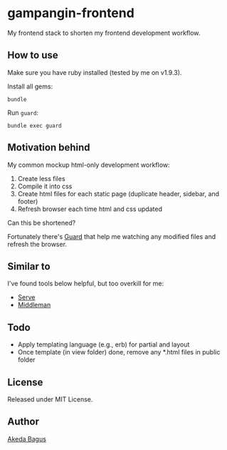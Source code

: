 gampangin-frontend
==================

My frontend stack to shorten my frontend development workflow.

## How to use

Make sure you have ruby installed (tested by me on v1.9.3).

Install all gems:
~~~
bundle
~~~

Run `guard`:
~~~
bundle exec guard
~~~

## Motivation behind

My common mockup html-only development workflow:

1. Create less files
2. Compile it into css
3. Create html files for each static page (duplicate header, sidebar, and footer)
4. Refresh browser each time html and css updated

Can this be shortened?

Fortunately there's [Guard](https://github.com/guard/guard) that help me watching any modified files
and refresh the browser.

## Similar to

I've found tools below helpful, but too overkill for me:

* [Serve](http://get-serve.com)
* [Middleman](http://middlemanapp.com)

## Todo

* Apply templating language (e.g., erb) for
  partial and layout
* Once template (in view folder) done, remove
  any *.html files in public folder

## License

Released under MIT License.

## Author

[Akeda Bagus](https://github.com/gedex)
